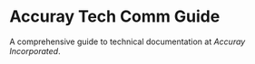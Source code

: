 # Accuray Tech Comm Guide
A comprehensive guide to technical documentation at *Accuray Incorporated*.
